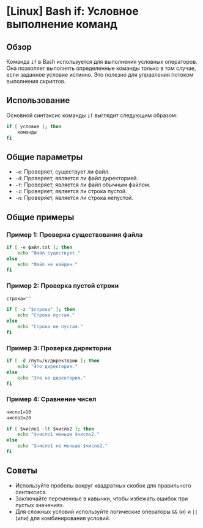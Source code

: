 # [Linux] Bash if: Условное выполнение команд

## Обзор
Команда `if` в Bash используется для выполнения условных операторов. Она позволяет выполнять определенные команды только в том случае, если заданное условие истинно. Это полезно для управления потоком выполнения скриптов.

## Использование
Основной синтаксис команды `if` выглядит следующим образом:

```bash
if [ условие ]; then
    команды
fi
```

## Общие параметры
- `-e`: Проверяет, существует ли файл.
- `-d`: Проверяет, является ли файл директорией.
- `-f`: Проверяет, является ли файл обычным файлом.
- `-z`: Проверяет, является ли строка пустой.
- `-n`: Проверяет, является ли строка непустой.

## Общие примеры

### Пример 1: Проверка существования файла
```bash
if [ -e файл.txt ]; then
    echo "Файл существует."
else
    echo "Файл не найден."
fi
```

### Пример 2: Проверка пустой строки
```bash
строка=""

if [ -z "$строка" ]; then
    echo "Строка пустая."
else
    echo "Строка не пустая."
fi
```

### Пример 3: Проверка директории
```bash
if [ -d /путь/к/директории ]; then
    echo "Это директория."
else
    echo "Это не директория."
fi
```

### Пример 4: Сравнение чисел
```bash
число1=10
число2=20

if [ $число1 -lt $число2 ]; then
    echo "$число1 меньше $число2."
else
    echo "$число1 не меньше $число2."
fi
```

## Советы
- Используйте пробелы вокруг квадратных скобок для правильного синтаксиса.
- Заключайте переменные в кавычки, чтобы избежать ошибок при пустых значениях.
- Для сложных условий используйте логические операторы `&&` (и) и `||` (или) для комбинирования условий.